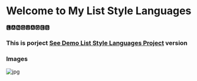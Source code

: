 # Welcome to My List Style Languages

🅻🅰🅽🅶🆄🅰🅶🅴🆂


<h3> This is porject <a href="https://list-style-languages.netlify.app/">See Demo List Style Languages Project</a> version </h3>

### Images 
![jpg](https://github.com/beknurmaxalbayev/List-Style-Languages/blob/main/1.png?raw=true)
